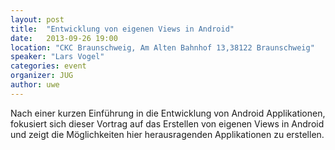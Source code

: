```yaml
---
layout: post
title:  "Entwicklung von eigenen Views in Android"
date:   2013-09-26 19:00
location: "CKC Braunschweig, Am Alten Bahnhof 13,38122 Braunschweig"
speaker: "Lars Vogel"
categories: event
organizer: JUG
author: uwe
---
```

Nach einer kurzen Einführung in die Entwicklung von Android Applikationen, fokusiert sich dieser Vortrag auf das
Erstellen von eigenen Views in Android und zeigt die Möglichkeiten hier herausragenden Applikationen zu erstellen.
